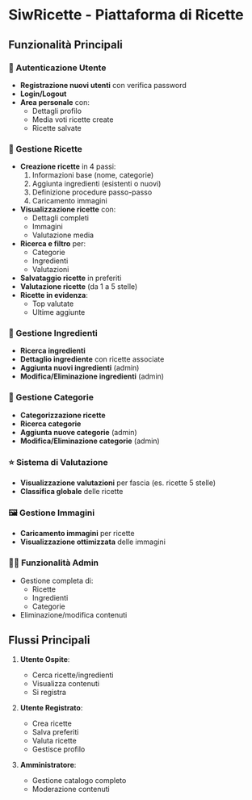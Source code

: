 # SiwRicette - Piattaforma di Ricette

## Funzionalità Principali

### 👤 Autenticazione Utente
- **Registrazione nuovi utenti** con verifica password
- **Login/Logout**
- **Area personale** con:
  - Dettagli profilo
  - Media voti ricette create
  - Ricette salvate

### 🍳 Gestione Ricette
- **Creazione ricette** in 4 passi:
  1. Informazioni base (nome, categorie)
  2. Aggiunta ingredienti (esistenti o nuovi)
  3. Definizione procedure passo-passo
  4. Caricamento immagini
- **Visualizzazione ricette** con:
  - Dettagli completi
  - Immagini
  - Valutazione media
- **Ricerca e filtro** per:
  - Categorie
  - Ingredienti
  - Valutazioni
- **Salvataggio ricette** in preferiti
- **Valutazione ricette** (da 1 a 5 stelle)
- **Ricette in evidenza**:
  - Top valutate
  - Ultime aggiunte

### 🥗 Gestione Ingredienti
- **Ricerca ingredienti**
- **Dettaglio ingrediente** con ricette associate
- **Aggiunta nuovi ingredienti** (admin)
- **Modifica/Eliminazione ingredienti** (admin)

### 📂 Gestione Categorie
- **Categorizzazione ricette**
- **Ricerca categorie**
- **Aggiunta nuove categorie** (admin)
- **Modifica/Eliminazione categorie** (admin)

### ⭐ Sistema di Valutazione
- **Visualizzazione valutazioni** per fascia (es. ricette 5 stelle)
- **Classifica globale** delle ricette

### 🖼️ Gestione Immagini
- **Caricamento immagini** per ricette
- **Visualizzazione ottimizzata** delle immagini

### 👨‍🍳 Funzionalità Admin
- Gestione completa di:
  - Ricette
  - Ingredienti
  - Categorie
- Eliminazione/modifica contenuti

## Flussi Principali
1. **Utente Ospite**:
   - Cerca ricette/ingredienti
   - Visualizza contenuti
   - Si registra

2. **Utente Registrato**:
   - Crea ricette
   - Salva preferiti
   - Valuta ricette
   - Gestisce profilo

3. **Amministratore**:
   - Gestione catalogo completo
   - Moderazione contenuti
